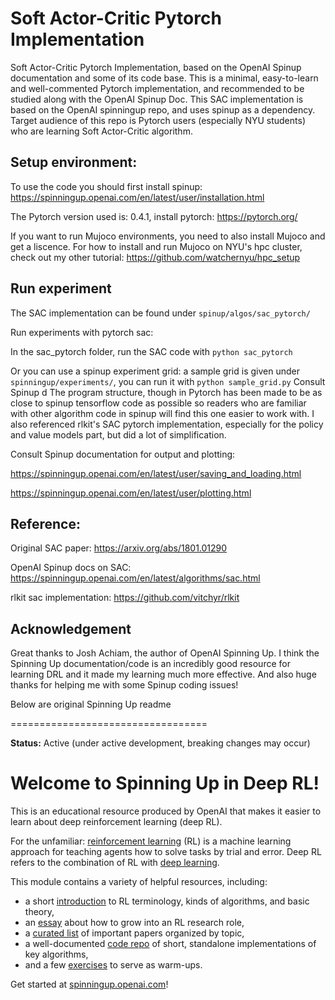 # Soft Actor-Critic Pytorch Implementation
Soft Actor-Critic Pytorch Implementation, based on the OpenAI Spinup documentation and some of its code base. This is a minimal, easy-to-learn and well-commented Pytorch implementation, and recommended to be studied along with the OpenAI Spinup Doc. This SAC implementation is based on the OpenAI spinningup repo, and uses spinup as a dependency. Target audience of this repo is Pytorch users (especially NYU students) who are learning Soft Actor-Critic algorithm. 

## Setup environment:
To use the code you should first install spinup: 
https://spinningup.openai.com/en/latest/user/installation.html

The Pytorch version used is: 0.4.1, install pytorch:
https://pytorch.org/

If you want to run Mujoco environments, you need to also install Mujoco and get a liscence. For how to install and run Mujoco on NYU's hpc cluster, check out my other tutorial: https://github.com/watchernyu/hpc_setup

## Run experiment
The SAC implementation can be found under `spinup/algos/sac_pytorch/`

Run experiments with pytorch sac: 

In the sac_pytorch folder, run the SAC code with `python sac_pytorch`

Or you can use a spinup experiment grid: a sample grid is given under `spinningup/experiments/`, you can run it with `python sample_grid.py`
Consult Spinup d
The program structure, though in Pytorch has been made to be as close to spinup tensorflow code as possible so readers who are familiar with other algorithm code in spinup will find this one easier to work with. I also referenced rlkit's SAC pytorch implementation, especially for the policy and value models part, but did a lot of simplification. 

Consult Spinup documentation for output and plotting:

https://spinningup.openai.com/en/latest/user/saving_and_loading.html

https://spinningup.openai.com/en/latest/user/plotting.html


## Reference: 

Original SAC paper: https://arxiv.org/abs/1801.01290

OpenAI Spinup docs on SAC: https://spinningup.openai.com/en/latest/algorithms/sac.html

rlkit sac implementation: https://github.com/vitchyr/rlkit

## Acknowledgement 
Great thanks to Josh Achiam, the author of OpenAI Spinning Up. I think the Spinning Up documentation/code is an incredibly good resource for learning DRL and it made my learning much more effective. And also huge thanks for helping me with some Spinup coding issues!

Below are original Spinning Up readme

==================================

**Status:** Active (under active development, breaking changes may occur)

Welcome to Spinning Up in Deep RL! 
==================================

This is an educational resource produced by OpenAI that makes it easier to learn about deep reinforcement learning (deep RL).

For the unfamiliar: [reinforcement learning](https://en.wikipedia.org/wiki/Reinforcement_learning) (RL) is a machine learning approach for teaching agents how to solve tasks by trial and error. Deep RL refers to the combination of RL with [deep learning](http://ufldl.stanford.edu/tutorial/).

This module contains a variety of helpful resources, including:

- a short [introduction](https://spinningup.openai.com/en/latest/spinningup/rl_intro.html) to RL terminology, kinds of algorithms, and basic theory,
- an [essay](https://spinningup.openai.com/en/latest/spinningup/spinningup.html) about how to grow into an RL research role,
- a [curated list](https://spinningup.openai.com/en/latest/spinningup/keypapers.html) of important papers organized by topic,
- a well-documented [code repo](https://github.com/openai/spinningup) of short, standalone implementations of key algorithms,
- and a few [exercises](https://spinningup.openai.com/en/latest/spinningup/exercises.html) to serve as warm-ups.

Get started at [spinningup.openai.com](https://spinningup.openai.com)!
